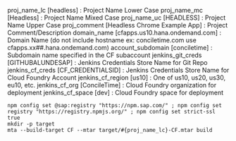 proj_name_lc [headless] : Project Name Lower Case
proj_name_mc [Headless] : Project Name Mixed Case
proj_name_uc [HEADLESS] : Project Name Upper Case
proj_comment [Headless Chrome Example App] : Project Comment/Description
domain_name [cfapps.us10.hana.ondemand.com] : Domain Name (do not include hostname ex: conciletime.com use cfapps.xx##.hana.ondemand.com)
account_subdomain [conciletime] : Subdomain name specified in the CF subaccount
jenkins_git_creds [GITHUBALUNDESAP] : Jenkins Credentials Store Name for Git Repo
jenkins_cf_creds [CF_CREDENTIALSID] : Jenkins Credentials Store Name for Cloud Foundry Account
jenkins_cf_region [us10] : One of us10, us20, us30, eu10, etc.
jenkins_cf_org [ConcileTime] : Cloud Foundry organization for deployment
jenkins_cf_space [dev] : Cloud Foundry space for deployment
```
npm config set @sap:registry "https://npm.sap.com/" ; npm config set registry "https://registry.npmjs.org/" ; npm config set strict-ssl true
mkdir -p target
mta --build-target CF --mtar target/#{proj_name_lc}-CF.mtar build
```
